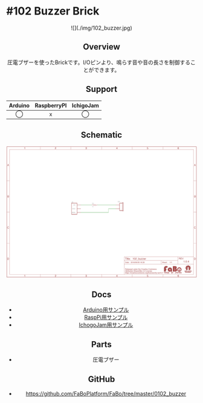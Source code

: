 # #102 Buzzer Brick

<center>![](./img/102_buzzer.jpg)

<!--COLORME-->

## Overview
圧電ブザーを使ったBrickです。I/Oピンより、鳴らす音や音の長さを制御することができます。

## Support
|Arduino|RaspberryPI|IchigoJam|
|:--:|:--:|:--:|
|◯|x|◯|

## Schematic
![](./img/102_buzzer_sch.png)

## Docs

* [Arduino用サンプル](http://docs.fabo.io/fabo/arduino/brick_analog/102_brick_analog_buzzar.html)
* [RaspPi用サンプル](http://docs.fabo.io/fabo/rasppi/brick_analog/102_brick_analog_buzzar.html)
* [IchogoJam用サンプル](http://docs.fabo.io/fabo/ichigojam/brick_analog/102_brick_analog_buzzar.html)

## Parts
- 圧電ブザー

## GitHub
- https://github.com/FaBoPlatform/FaBo/tree/master/0102_buzzer

